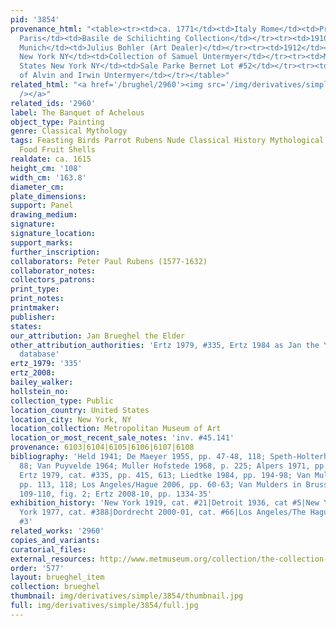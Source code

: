 ```yaml
---
pid: '3854'
provenance_html: "<table><tr><td>ca. 1771</td><td>Italy Rome</td><td>Princess Scalamare</td></tr><tr><td>1906</td><td>France
  Paris</td><td>Basile de Schilichting Collection</td></tr><tr><td>1910</td><td>Germany
  Munich</td><td>Julius Bohler (Art Dealer)</td></tr><tr><td>1912</td><td>United States
  New York NY</td><td>Collection of Samuel Untermyer</td></tr><tr><td>May 10 1940</td><td>United
  States New York NY</td><td>Sale Parke Bernet Lot #52</td></tr><tr><td>1940 to 1945</td><td></td><td>Collection
  of Alvin and Irwin Untermyer</td></tr></table>"
related_html: "<a href='/brughel/2960'><img src='/img/derivatives/simple/2960/thumbnail.jpg'
  /></a>"
related_ids: '2960'
label: The Banquet of Achelous
object_type: Painting
genre: Classical Mythology
tags: Feasting Birds Parrot Rubens Nude Classical History Mythological Banquet Flowers
  Food Fruit Shells
realdate: ca. 1615
height_cm: '108'
width_cm: '163.8'
diameter_cm: 
plate_dimensions: 
support: Panel
drawing_medium: 
signature: 
signature_location: 
support_marks: 
further_inscription: 
collaborators: Peter Paul Rubens (1577-1632)
collaborator_notes: 
collectors_patrons: 
print_type: 
print_notes: 
printmaker: 
publisher: 
states: 
our_attribution: Jan Brueghel the Elder
other_attribution_authorities: 'Ertz 1979, #335, Ertz 1984 as Jan the Younger, Honig
  database'
ertz_1979: '335'
ertz_2008: 
bailey_walker: 
hollstein_no: 
collection_type: Public
location_country: United States
location_city: New York, NY
location_collection: Metropolitan Museum of Art
location_or_most_recent_sale_notes: 'inv. #45.141'
provenance: 6103|6104|6105|6106|6107|6108
bibliography: 'Held 1941; De Maeyer 1955, pp. 47-48, 118; Speth-Holterhoff 1957, p.
  88; Van Puyvelde 1964; Muller Hofstede 1968, p. 225; Alpers 1971, pp. 93-94, 162;
  Ertz 1979, cat. #335, pp. 415, 613; Liedtke 1984, pp. 194-98; Van Mulders 2000,
  pp. 113, 118; Los Angeles/Hague 2006, pp. 60-63; Van Mulders in Brussels 2007, p.
  109-110, fig. 2; Ertz 2008-10, pp. 1334-35'
exhibition_history: 'New York 1919, cat. #21|Detroit 1936, cat #5|New York 1973|New
  York 1977, cat. #388|Dordrecht 2000-01, cat. #66|Los Angeles/The Hague 2006, cat.
  #3'
related_works: '2960'
copies_and_variants: 
curatorial_files: 
external_resources: http://www.metmuseum.org/collection/the-collection-online/search/437525
order: '577'
layout: brueghel_item
collection: brueghel
thumbnail: img/derivatives/simple/3854/thumbnail.jpg
full: img/derivatives/simple/3854/full.jpg
---
```

